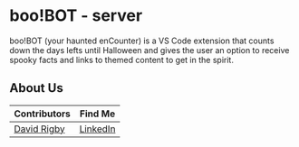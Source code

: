 # boo!BOT - server

boo!BOT (your haunted enCounter) is a VS Code extension that counts down the days lefts until Halloween and gives the user an option to receive spooky facts and links to themed content to get in the spirit.

## About Us

| Contributors                                             | Find Me                                                             |
| -------------------------------------------------------- | --------------------------------------------------------------------|
| <a href="https://github.com/Rigby-David">David Rigby</a> | <a href="https://www.linkedin.com/in/david-rigby2022/">LinkedIn<a/> |
